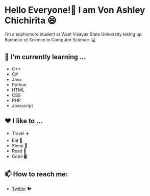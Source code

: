 # Hello Everyone!👋 I am Von Ashley Chichirita 😄
I'm a sophomore student at West Visayas State University taking up Bachelor of Science in Computer Science. 💻

## 🌱 I'm currently learning ...
- C++
- C#
- Java
- Python
- HTML
- CSS
- PHP
- Javascript

## ❤️ I like to ...
- Travel ✈️
- Eat 🍔
- Sleep 🛌
- Read 📖
- Code 🖥️

## 📫 How to reach me:
- [Twitter](https://twitter.com/ashed_bone) 🐦
